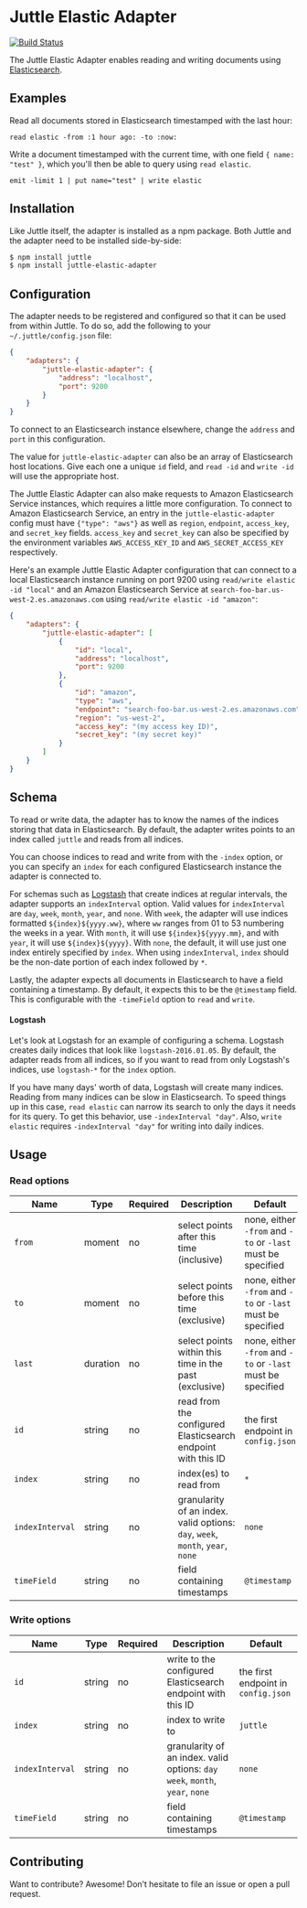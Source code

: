 # Juttle Elastic Adapter

[![Build Status](https://travis-ci.org/juttle/juttle-elastic-adapter.svg)](https://travis-ci.org/juttle/juttle-elastic-adapter)

The Juttle Elastic Adapter enables reading and writing documents using [Elasticsearch](https://www.elastic.co/products/elasticsearch).

## Examples

Read all documents stored in Elasticsearch timestamped with the last hour:

```juttle
read elastic -from :1 hour ago: -to :now:
```

Write a document timestamped with the current time, with one field `{ name: "test" }`, which you'll then be able to query using `read elastic`.

```juttle
emit -limit 1 | put name="test" | write elastic
```

## Installation

Like Juttle itself, the adapter is installed as a npm package. Both Juttle and
the adapter need to be installed side-by-side:

```bash
$ npm install juttle
$ npm install juttle-elastic-adapter
```

## Configuration

The adapter needs to be registered and configured so that it can be used from
within Juttle. To do so, add the following to your `~/.juttle/config.json` file:

```json
{
    "adapters": {
        "juttle-elastic-adapter": {
            "address": "localhost",
            "port": 9200
        }
    }
}
```

To connect to an Elasticsearch instance elsewhere, change the `address`
and `port` in this configuration.

The value for `juttle-elastic-adapter` can also be an array of Elasticsearch host locations. Give each one a unique `id` field, and `read -id` and `write -id` will use the appropriate host.

The Juttle Elastic Adapter can also make requests to Amazon Elasticsearch Service instances, which requires a little more configuration. To connect to Amazon Elasticsearch Service, an entry in the `juttle-elastic-adapter` config must have `{"type": "aws"}` as well as `region`, `endpoint`, `access_key`, and `secret_key` fields. `access_key` and `secret_key` can also be specified by the environment variables `AWS_ACCESS_KEY_ID` and `AWS_SECRET_ACCESS_KEY` respectively.

Here's an example Juttle Elastic Adapter configuration that can connect to a local Elasticsearch instance running on port 9200 using `read/write elastic -id "local"` and an Amazon Elasticsearch Service at `search-foo-bar.us-west-2.es.amazonaws.com` using `read/write elastic -id "amazon"`:

```json
{
    "adapters": {
        "juttle-elastic-adapter": [
            {
                "id": "local",
                "address": "localhost",
                "port": 9200
            },
            {
                "id": "amazon",
                "type": "aws",
                "endpoint": "search-foo-bar.us-west-2.es.amazonaws.com",
                "region": "us-west-2",
                "access_key": "(my access key ID)",
                "secret_key": "(my secret key)"
            }
        ]
    }
}
```

## Schema ##
To read or write data, the adapter has to know the names of the indices storing that data in Elasticsearch. By default, the adapter writes points to an index called `juttle` and reads from all indices.

You can choose indices to read and write from with the `-index` option, or you can specify an `index` for each configured Elasticsearch instance the adapter is connected to.

For schemas such as [Logstash](https://www.elastic.co/products/logstash) that create indices at regular intervals, the adapter supports an `indexInterval` option. Valid values for `indexInterval` are `day`, `week`, `month`, `year`, and `none`. With `week`, the adapter will use indices formatted `${index}${yyyy.ww}`, where `ww` ranges from 01 to 53 numbering the weeks in a year. With `month`, it will use `${index}${yyyy.mm}`, and with `year`, it will use `${index}${yyyy}`. With `none`, the default, it will use just one index entirely specified by `index`. When using `indexInterval`, `index` should be the non-date portion of each index followed by `*`.

Lastly, the adapter expects all documents in Elasticsearch to have a field containing a timestamp. By default, it expects this to be the `@timestamp` field. This is configurable with the `-timeField` option to `read` and `write`.

#### Logstash ####
Let's look at Logstash for an example of configuring a schema. Logstash creates daily indices that look like `logstash-2016.01.05`. By default, the adapter reads from all indices, so if you want to read from only Logstash's indices, use `logstash-*` for the `index` option.

If you have many days' worth of data, Logstash will create many indices. Reading from many indices can be slow in Elasticsearch. To speed things up in this case, `read elastic` can narrow its search to only the days it needs for its query. To get this behavior, use `-indexInterval "day"`. Also, `write elastic` requires `-indexInterval "day"` for writing into daily indices.

## Usage

### Read options


Name | Type | Required | Description | Default
-----|------|----------|-------------|---------
`from` | moment | no | select points after this time (inclusive) | none, either `-from` and `-to` or `-last` must be specified
`to`   | moment | no | select points before this time (exclusive) | none, either `-from` and `-to` or `-last` must be specified
`last` | duration | no | select points within this time in the past (exclusive) | none, either `-from` and `-to` or `-last` must be specified
`id` | string | no | read from the configured Elasticsearch endpoint with this ID | the first endpoint in `config.json`
`index` | string | no | index(es) to read from | `*`
`indexInterval` | string | no | granularity of an index. valid options: `day`, `week`, `month`, `year`, `none` | `none`
`timeField` | string | no | field containing timestamps | `@timestamp`

### Write options

Name | Type | Required | Description | Default
-----|------|----------|-------------|---------
`id` | string | no | write to the configured Elasticsearch endpoint with this ID | the first endpoint in `config.json`
`index` | string | no | index to write to | `juttle`
`indexInterval` | string | no | granularity of an index. valid options: `day` `week`, `month`, `year`, `none` | `none`
`timeField` | string | no | field containing timestamps | `@timestamp`

## Contributing

Want to contribute? Awesome! Don’t hesitate to file an issue or open a pull
request.
